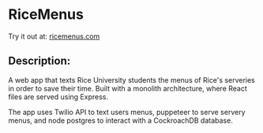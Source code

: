# RiceMenus

Try it out at: [ricemenus.com](https://www.ricemenus.com)

## Description:
A web app that texts Rice University students the menus of Rice's serveries in order to save their time. Built with a monolith architecture, where React files are served using Express.

The app uses Twilio API to text users menus, puppeteer to serve servery menus, and node postgres to interact with a CockroachDB database.


